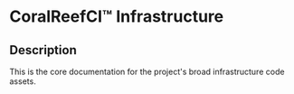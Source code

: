 # CoralReefCI&trade; Infrastructure

## Description

This is the core documentation for the project's broad infrastructure code
assets.  
